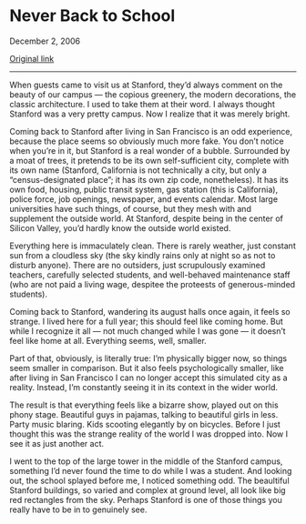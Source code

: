 Never Back to School
====================

December 2, 2006

[Original link](http://www.aaronsw.com/weblog/stanfordagain)

* * * * *

When guests came to visit us at Stanford, they’d always comment on the
beauty of our campus — the copious greenery, the modern decorations, the
classic architecture. I used to take them at their word. I always
thought Stanford was a very pretty campus. Now I realize that it was
merely bright.

Coming back to Stanford after living in San Francisco is an odd
experience, because the place seems so obviously much more fake. You
don’t notice when you’re in it, but Stanford is a real wonder of a
bubble. Surrounded by a moat of trees, it pretends to be its own
self-sufficient city, complete with its own name (Stanford, California
is not technically a city, but only a “census-designated place”; it has
its own zip code, nonetheless). It has its own food, housing, public
transit system, gas station (this is California), police force, job
openings, newspaper, and events calendar. Most large universities have
such things, of course, but they mesh with and supplement the outside
world. At Stanford, despite being in the center of Silicon Valley, you’d
hardly know the outside world existed.

Everything here is immaculately clean. There is rarely weather, just
constant sun from a cloudless sky (the sky kindly rains only at night so
as not to disturb anyone). There are no outsiders, just scrupulously
examined teachers, carefully selected students, and well-behaved
maintenance staff (who are not paid a living wage, despitee the
proteests of generous-minded students).

Coming back to Stanford, wandering its august halls once again, it feels
so strange. I lived here for a full year; this should feel like coming
home. But while I recognize it all — not much changed while I was gone —
it doesn’t feel like home at all. Everything seems, well, smaller.

Part of that, obviously, is literally true: I’m physically bigger now,
so things seem smaller in comparison. But it also feels psychologically
smaller, like after living in San Francisco I can no longer accept this
simulated city as a reality. Instead, I’m constantly seeing it in its
context in the wider world.

The result is that everything feels like a bizarre show, played out on
this phony stage. Beautiful guys in pajamas, talking to beautiful girls
in less. Party music blaring. Kids scooting elegantly by on bicycles.
Before I just thought this was the strange reality of the world I was
dropped into. Now I see it as just another act.

I went to the top of the large tower in the middle of the Stanford
campus, something I’d never found the time to do while I was a student.
And looking out, the school splayed before me, I noticed something odd.
The beaultiful Stanford buildings, so varied and complex at ground
level, all look like big red rectangles from the sky. Perhaps Stanford
is one of those things you really have to be in to genuinely see.
